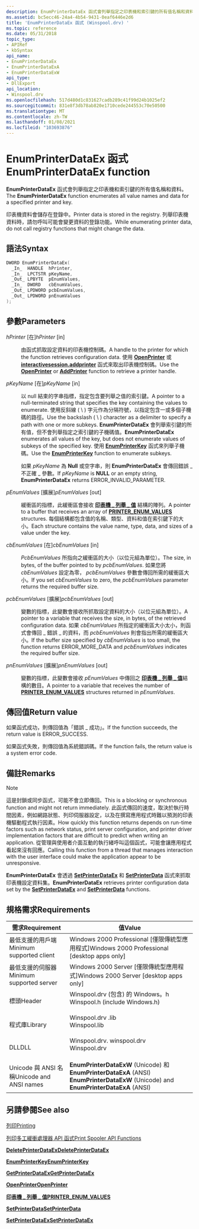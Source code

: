 ```yaml
---
description: EnumPrinterDataEx 函式會列舉指定之印表機和索引鍵的所有值名稱和資料。
ms.assetid: bc5ecc46-24a4-4b54-9431-0eaf6446e2d6
title: 'EnumPrinterDataEx 函式 (Winspool.drv) '
ms.topic: reference
ms.date: 05/31/2018
topic_type:
- APIRef
- kbSyntax
api_name:
- EnumPrinterDataEx
- EnumPrinterDataExA
- EnumPrinterDataExW
api_type:
- DllExport
api_location:
- Winspool.drv
ms.openlocfilehash: 517d480d1c831627cadb289c41f99d24b1025ef2
ms.sourcegitcommit: 831e8f3db78ab820e1710cede244553c70e50500
ms.translationtype: MT
ms.contentlocale: zh-TW
ms.lasthandoff: 01/08/2021
ms.locfileid: "103693876"
---
```

# <a name="enumprinterdataex-function"></a><span data-ttu-id="2d6b2-103">EnumPrinterDataEx 函式</span><span class="sxs-lookup"><span data-stu-id="2d6b2-103">EnumPrinterDataEx function</span></span>

<span data-ttu-id="2d6b2-104">**EnumPrinterDataEx** 函式會列舉指定之印表機和索引鍵的所有值名稱和資料。</span><span class="sxs-lookup"><span data-stu-id="2d6b2-104">The **EnumPrinterDataEx** function enumerates all value names and data for a specified printer and key.</span></span>

<span data-ttu-id="2d6b2-105">印表機資料會儲存在登錄中。</span><span class="sxs-lookup"><span data-stu-id="2d6b2-105">Printer data is stored in the registry.</span></span> <span data-ttu-id="2d6b2-106">列舉印表機資料時，請勿呼叫可能會變更資料的登錄功能。</span><span class="sxs-lookup"><span data-stu-id="2d6b2-106">While enumerating printer data, do not call registry functions that might change the data.</span></span>

## <a name="syntax"></a><span data-ttu-id="2d6b2-107">語法</span><span class="sxs-lookup"><span data-stu-id="2d6b2-107">Syntax</span></span>


```C++
DWORD EnumPrinterDataEx(
  _In_  HANDLE  hPrinter,
  _In_  LPCTSTR pKeyName,
  _Out_ LPBYTE  pEnumValues,
  _In_  DWORD   cbEnumValues,
  _Out_ LPDWORD pcbEnumValues,
  _Out_ LPDWORD pnEnumValues
);
```



## <a name="parameters"></a><span data-ttu-id="2d6b2-108">參數</span><span class="sxs-lookup"><span data-stu-id="2d6b2-108">Parameters</span></span>

<dl> <dt>

<span data-ttu-id="2d6b2-109">*hPrinter* \[在\]</span><span class="sxs-lookup"><span data-stu-id="2d6b2-109">*hPrinter* \[in\]</span></span>
</dt> <dd>

<span data-ttu-id="2d6b2-110">由函式抓取設定資料的印表機控制碼。</span><span class="sxs-lookup"><span data-stu-id="2d6b2-110">A handle to the printer for which the function retrieves configuration data.</span></span> <span data-ttu-id="2d6b2-111">使用 [**OpenPrinter**](openprinter.md) 或 [**interactivesession.addprinter**](addprinter.md) 函式來取出印表機控制碼。</span><span class="sxs-lookup"><span data-stu-id="2d6b2-111">Use the [**OpenPrinter**](openprinter.md) or [**AddPrinter**](addprinter.md) function to retrieve a printer handle.</span></span>

</dd> <dt>

<span data-ttu-id="2d6b2-112">*pKeyName* \[在\]</span><span class="sxs-lookup"><span data-stu-id="2d6b2-112">*pKeyName* \[in\]</span></span>
</dt> <dd>

<span data-ttu-id="2d6b2-113">以 null 結束的字串指標，指定包含要列舉之值的索引鍵。</span><span class="sxs-lookup"><span data-stu-id="2d6b2-113">A pointer to a null-terminated string that specifies the key containing the values to enumerate.</span></span> <span data-ttu-id="2d6b2-114">使用反斜線 ( \\ ) 字元作為分隔符號，以指定包含一或多個子機碼的路徑。</span><span class="sxs-lookup"><span data-stu-id="2d6b2-114">Use the backslash ( \\ ) character as a delimiter to specify a path with one or more subkeys.</span></span> <span data-ttu-id="2d6b2-115">**EnumPrinterDataEx** 會列舉索引鍵的所有值，但不會列舉指定之索引鍵的子機碼值。</span><span class="sxs-lookup"><span data-stu-id="2d6b2-115">**EnumPrinterDataEx** enumerates all values of the key, but does not enumerate values of subkeys of the specified key.</span></span> <span data-ttu-id="2d6b2-116">使用 [**EnumPrinterKey**](enumprinterkey.md) 函式來列舉子機碼。</span><span class="sxs-lookup"><span data-stu-id="2d6b2-116">Use the [**EnumPrinterKey**](enumprinterkey.md) function to enumerate subkeys.</span></span>

<span data-ttu-id="2d6b2-117">如果 *pKeyName* 為 **Null** 或空字串，則 **EnumPrinterDataEx** 會傳回錯誤 \_ 不正確 \_ 參數。</span><span class="sxs-lookup"><span data-stu-id="2d6b2-117">If *pKeyName* is **NULL** or an empty string, **EnumPrinterDataEx** returns ERROR\_INVALID\_PARAMETER.</span></span>

</dd> <dt>

<span data-ttu-id="2d6b2-118">*pEnumValues* \[擴展\]</span><span class="sxs-lookup"><span data-stu-id="2d6b2-118">*pEnumValues* \[out\]</span></span>
</dt> <dd>

<span data-ttu-id="2d6b2-119">緩衝區的指標，此緩衝區會接收 [**印表機 \_ 列舉 \_ 值**](printer-enum-values.md) 結構的陣列。</span><span class="sxs-lookup"><span data-stu-id="2d6b2-119">A pointer to a buffer that receives an array of [**PRINTER\_ENUM\_VALUES**](printer-enum-values.md) structures.</span></span> <span data-ttu-id="2d6b2-120">每個結構都包含值的名稱、類型、資料和值在索引鍵下的大小。</span><span class="sxs-lookup"><span data-stu-id="2d6b2-120">Each structure contains the value name, type, data, and sizes of a value under the key.</span></span>

</dd> <dt>

<span data-ttu-id="2d6b2-121">*cbEnumValues* \[在\]</span><span class="sxs-lookup"><span data-stu-id="2d6b2-121">*cbEnumValues* \[in\]</span></span>
</dt> <dd>

<span data-ttu-id="2d6b2-122">*PcbEnumValues* 所指向之緩衝區的大小（以位元組為單位）。</span><span class="sxs-lookup"><span data-stu-id="2d6b2-122">The size, in bytes, of the buffer pointed to by *pcbEnumValues*.</span></span> <span data-ttu-id="2d6b2-123">如果您將 *cbEnumValues* 設定為零， *pcbEnumValues* 參數會傳回所需的緩衝區大小。</span><span class="sxs-lookup"><span data-stu-id="2d6b2-123">If you set *cbEnumValues* to zero, the *pcbEnumValues* parameter returns the required buffer size.</span></span>

</dd> <dt>

<span data-ttu-id="2d6b2-124">*pcbEnumValues* \[擴展\]</span><span class="sxs-lookup"><span data-stu-id="2d6b2-124">*pcbEnumValues* \[out\]</span></span>
</dt> <dd>

<span data-ttu-id="2d6b2-125">變數的指標，此變數會接收所抓取設定資料的大小（以位元組為單位）。</span><span class="sxs-lookup"><span data-stu-id="2d6b2-125">A pointer to a variable that receives the size, in bytes, of the retrieved configuration data.</span></span> <span data-ttu-id="2d6b2-126">如果 *cbEnumValues* 所指定的緩衝區大小太小，則函式會傳回 \_ 錯誤 \_ 的資料，而 *pcbEnumValues* 則會指出所需的緩衝區大小。</span><span class="sxs-lookup"><span data-stu-id="2d6b2-126">If the buffer size specified by *cbEnumValues* is too small, the function returns ERROR\_MORE\_DATA and *pcbEnumValues* indicates the required buffer size.</span></span>

</dd> <dt>

<span data-ttu-id="2d6b2-127">*pnEnumValues* \[擴展\]</span><span class="sxs-lookup"><span data-stu-id="2d6b2-127">*pnEnumValues* \[out\]</span></span>
</dt> <dd>

<span data-ttu-id="2d6b2-128">變數的指標，此變數會接收 *pEnumValues* 中傳回之 [**印表機 \_ 列舉 \_ 值**](printer-enum-values.md)結構的數目。</span><span class="sxs-lookup"><span data-stu-id="2d6b2-128">A pointer to a variable that receives the number of [**PRINTER\_ENUM\_VALUES**](printer-enum-values.md) structures returned in *pEnumValues*.</span></span>

</dd> </dl>

## <a name="return-value"></a><span data-ttu-id="2d6b2-129">傳回值</span><span class="sxs-lookup"><span data-stu-id="2d6b2-129">Return value</span></span>

<span data-ttu-id="2d6b2-130">如果函式成功，則傳回值為「錯誤 \_ 成功」。</span><span class="sxs-lookup"><span data-stu-id="2d6b2-130">If the function succeeds, the return value is ERROR\_SUCCESS.</span></span>

<span data-ttu-id="2d6b2-131">如果函式失敗，則傳回值為系統錯誤碼。</span><span class="sxs-lookup"><span data-stu-id="2d6b2-131">If the function fails, the return value is a system error code.</span></span>

## <a name="remarks"></a><span data-ttu-id="2d6b2-132">備註</span><span class="sxs-lookup"><span data-stu-id="2d6b2-132">Remarks</span></span>

> [!Note]  
> <span data-ttu-id="2d6b2-133">這是封鎖或同步函式，可能不會立即傳回。</span><span class="sxs-lookup"><span data-stu-id="2d6b2-133">This is a blocking or synchronous function and might not return immediately.</span></span> <span data-ttu-id="2d6b2-134">此函式傳回的速度，取決於執行時間因素，例如網路狀態、列印伺服器設定，以及在撰寫應用程式時難以預測的印表機驅動程式執行因素。</span><span class="sxs-lookup"><span data-stu-id="2d6b2-134">How quickly this function returns depends on run-time factors such as network status, print server configuration, and printer driver implementation factors that are difficult to predict when writing an application.</span></span> <span data-ttu-id="2d6b2-135">從管理與使用者介面互動的執行緒呼叫這個函式，可能會讓應用程式看起來沒有回應。</span><span class="sxs-lookup"><span data-stu-id="2d6b2-135">Calling this function from a thread that manages interaction with the user interface could make the application appear to be unresponsive.</span></span>

 

<span data-ttu-id="2d6b2-136">**EnumPrinterDataEx** 會透過 [**SetPrinterDataEx**](setprinterdataex.md) 和 [**SetPrinterData**](setprinterdata.md) 函式來抓取印表機設定資料集。</span><span class="sxs-lookup"><span data-stu-id="2d6b2-136">**EnumPrinterDataEx** retrieves printer configuration data set by the [**SetPrinterDataEx**](setprinterdataex.md) and [**SetPrinterData**](setprinterdata.md) functions.</span></span>

## <a name="requirements"></a><span data-ttu-id="2d6b2-137">規格需求</span><span class="sxs-lookup"><span data-stu-id="2d6b2-137">Requirements</span></span>



| <span data-ttu-id="2d6b2-138">需求</span><span class="sxs-lookup"><span data-stu-id="2d6b2-138">Requirement</span></span> | <span data-ttu-id="2d6b2-139">值</span><span class="sxs-lookup"><span data-stu-id="2d6b2-139">Value</span></span> |
|-------------------------------------|-----------------------------------------------------------------------------------------------------------|
| <span data-ttu-id="2d6b2-140">最低支援的用戶端</span><span class="sxs-lookup"><span data-stu-id="2d6b2-140">Minimum supported client</span></span><br/> | <span data-ttu-id="2d6b2-141">Windows 2000 Professional \[僅限傳統型應用程式\]</span><span class="sxs-lookup"><span data-stu-id="2d6b2-141">Windows 2000 Professional \[desktop apps only\]</span></span><br/>                                                |
| <span data-ttu-id="2d6b2-142">最低支援的伺服器</span><span class="sxs-lookup"><span data-stu-id="2d6b2-142">Minimum supported server</span></span><br/> | <span data-ttu-id="2d6b2-143">Windows 2000 Server \[僅限傳統型應用程式\]</span><span class="sxs-lookup"><span data-stu-id="2d6b2-143">Windows 2000 Server \[desktop apps only\]</span></span><br/>                                                      |
| <span data-ttu-id="2d6b2-144">標頭</span><span class="sxs-lookup"><span data-stu-id="2d6b2-144">Header</span></span><br/>                   | <dl> <span data-ttu-id="2d6b2-145"><dt>Winspool.drv (包含) 的 Windows。h </dt></span><span class="sxs-lookup"><span data-stu-id="2d6b2-145"><dt>Winspool.h (include Windows.h)</dt></span></span> </dl> |
| <span data-ttu-id="2d6b2-146">程式庫</span><span class="sxs-lookup"><span data-stu-id="2d6b2-146">Library</span></span><br/>                  | <dl> <span data-ttu-id="2d6b2-147"><dt>Winspool.drv .lib</dt></span><span class="sxs-lookup"><span data-stu-id="2d6b2-147"><dt>Winspool.lib</dt></span></span> </dl>                   |
| <span data-ttu-id="2d6b2-148">DLL</span><span class="sxs-lookup"><span data-stu-id="2d6b2-148">DLL</span></span><br/>                      | <dl> <span data-ttu-id="2d6b2-149"><dt>Winspool.drv. winspool.drv</dt></span><span class="sxs-lookup"><span data-stu-id="2d6b2-149"><dt>Winspool.drv</dt></span></span> </dl>                   |
| <span data-ttu-id="2d6b2-150">Unicode 與 ANSI 名稱</span><span class="sxs-lookup"><span data-stu-id="2d6b2-150">Unicode and ANSI names</span></span><br/>   | <span data-ttu-id="2d6b2-151">**EnumPrinterDataExW** (Unicode) 和 **EnumPrinterDataExA** (ANSI) </span><span class="sxs-lookup"><span data-stu-id="2d6b2-151">**EnumPrinterDataExW** (Unicode) and **EnumPrinterDataExA** (ANSI)</span></span><br/>                             |



## <a name="see-also"></a><span data-ttu-id="2d6b2-152">另請參閱</span><span class="sxs-lookup"><span data-stu-id="2d6b2-152">See also</span></span>

<dl> <dt>

[<span data-ttu-id="2d6b2-153">列印</span><span class="sxs-lookup"><span data-stu-id="2d6b2-153">Printing</span></span>](printdocs-printing.md)
</dt> <dt>

[<span data-ttu-id="2d6b2-154">列印多工緩衝處理器 API 函式</span><span class="sxs-lookup"><span data-stu-id="2d6b2-154">Print Spooler API Functions</span></span>](printing-and-print-spooler-functions.md)
</dt> <dt>

[<span data-ttu-id="2d6b2-155">**DeletePrinterDataEx**</span><span class="sxs-lookup"><span data-stu-id="2d6b2-155">**DeletePrinterDataEx**</span></span>](deleteprinterdataex.md)
</dt> <dt>

[<span data-ttu-id="2d6b2-156">**EnumPrinterKey**</span><span class="sxs-lookup"><span data-stu-id="2d6b2-156">**EnumPrinterKey**</span></span>](enumprinterkey.md)
</dt> <dt>

[<span data-ttu-id="2d6b2-157">**GetPrinterDataEx**</span><span class="sxs-lookup"><span data-stu-id="2d6b2-157">**GetPrinterDataEx**</span></span>](getprinterdataex.md)
</dt> <dt>

[<span data-ttu-id="2d6b2-158">**OpenPrinter**</span><span class="sxs-lookup"><span data-stu-id="2d6b2-158">**OpenPrinter**</span></span>](openprinter.md)
</dt> <dt>

[<span data-ttu-id="2d6b2-159">**印表機 \_ 列舉 \_ 值**</span><span class="sxs-lookup"><span data-stu-id="2d6b2-159">**PRINTER\_ENUM\_VALUES**</span></span>](printer-enum-values.md)
</dt> <dt>

[<span data-ttu-id="2d6b2-160">**SetPrinterData**</span><span class="sxs-lookup"><span data-stu-id="2d6b2-160">**SetPrinterData**</span></span>](setprinterdata.md)
</dt> <dt>

[<span data-ttu-id="2d6b2-161">**SetPrinterDataEx**</span><span class="sxs-lookup"><span data-stu-id="2d6b2-161">**SetPrinterDataEx**</span></span>](setprinterdataex.md)
</dt> </dl>

 

 




